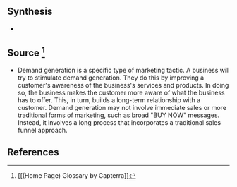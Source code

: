 ## Synthesis
- 
## Source [^1]
- Demand generation is a specific type of marketing tactic. A business will try to stimulate demand generation. They do this by improving a customer's awareness of the business's services and products. In doing so, the business makes the customer more aware of what the business has to offer. This, in turn, builds a long-term relationship with a customer. Demand generation may not involve immediate sales or more traditional forms of marketing, such as broad "BUY NOW" messages. Instead, it involves a long process that incorporates a traditional sales funnel approach.
## References

[^1]: [[(Home Page) Glossary by Capterra]]